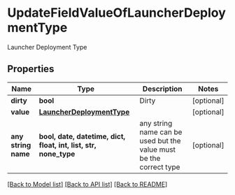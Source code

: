 # UpdateFieldValueOfLauncherDeploymentType

Launcher Deployment Type

## Properties
Name | Type | Description | Notes
------------ | ------------- | ------------- | -------------
**dirty** | **bool** | Dirty | [optional] 
**value** | [**LauncherDeploymentType**](LauncherDeploymentType.md) |  | [optional] 
**any string name** | **bool, date, datetime, dict, float, int, list, str, none_type** | any string name can be used but the value must be the correct type | [optional]

[[Back to Model list]](../README.md#documentation-for-models) [[Back to API list]](../README.md#documentation-for-api-endpoints) [[Back to README]](../README.md)


